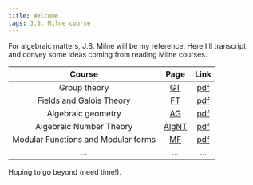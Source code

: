 ```yaml
---
title: Welcome
tags: J.S. Milne course
---
```


For algebraic matters, J.S. Milne will be my reference. Here I'll transcript and convey some ideas coming from reading Milne courses.

| Course | Page | Link |
| :-------------------------------: | :----: | :----: |
| Group theory | [GT](https://www.jmilne.org/math/CourseNotes/gt.html)  | [pdf](https://www.jmilne.org/math/CourseNotes/GT.pdf) |
| Fields and Galois Theory | [FT](https://www.jmilne.org/math/CourseNotes/ft.html) | [pdf](https://www.jmilne.org/math/CourseNotes/FT.pdf) |
| Algebraic geometry | [AG](https://www.jmilne.org/math/CourseNotes/ag.html) | [pdf](https://www.jmilne.org/math/CourseNotes/AG.pdf) |
| Algebraic Number Theory | [AlgNT](https://www.jmilne.org/math/CourseNotes/ant.html) | [pdf](https://www.jmilne.org/math/CourseNotes/ANT.pdf) |
| Modular Functions and Modular forms | [MF](https://www.jmilne.org/math/CourseNotes/mf.html) | [pdf](https://www.jmilne.org/math/CourseNotes/MF.pdf) |
| ... | ... | ... |

Hoping to go beyond (need time!).

